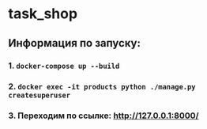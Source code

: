 # task_shop

## Информация по запуску:
### 1. ```docker-compose up --build```
### 2. ```docker exec -it products python ./manage.py createsuperuser```
### 3. Переходим по ссылке: http://127.0.0.1:8000/